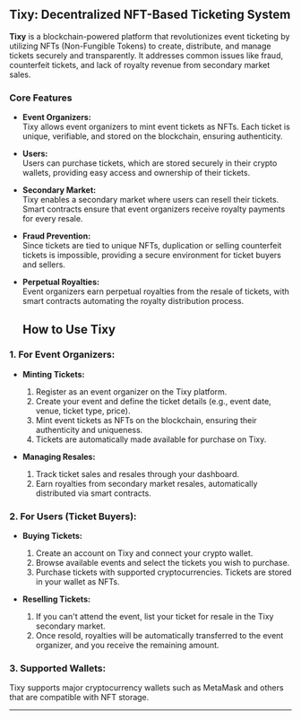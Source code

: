 
## Tixy: Decentralized NFT-Based Ticketing System

**Tixy** is a blockchain-powered platform that revolutionizes event ticketing by utilizing NFTs (Non-Fungible Tokens) to create, distribute, and manage tickets securely and transparently. It addresses common issues like fraud, counterfeit tickets, and lack of royalty revenue from secondary market sales.

### Core Features

- **Event Organizers:**  
  Tixy allows event organizers to mint event tickets as NFTs. Each ticket is unique, verifiable, and stored on the blockchain, ensuring authenticity.

- **Users:**  
  Users can purchase tickets, which are stored securely in their crypto wallets, providing easy access and ownership of their tickets.

- **Secondary Market:**  
  Tixy enables a secondary market where users can resell their tickets. Smart contracts ensure that event organizers receive royalty payments for every resale.

- **Fraud Prevention:**  
  Since tickets are tied to unique NFTs, duplication or selling counterfeit tickets is impossible, providing a secure environment for ticket buyers and sellers.

- **Perpetual Royalties:**  
  Event organizers earn perpetual royalties from the resale of tickets, with smart contracts automating the royalty distribution process.

  ## How to Use Tixy

### 1. For Event Organizers:
- **Minting Tickets:**
  1. Register as an event organizer on the Tixy platform.
  2. Create your event and define the ticket details (e.g., event date, venue, ticket type, price).
  3. Mint event tickets as NFTs on the blockchain, ensuring their authenticity and uniqueness.
  4. Tickets are automatically made available for purchase on Tixy.

- **Managing Resales:**
  1. Track ticket sales and resales through your dashboard.
  2. Earn royalties from secondary market resales, automatically distributed via smart contracts.

### 2. For Users (Ticket Buyers):
- **Buying Tickets:**
  1. Create an account on Tixy and connect your crypto wallet.
  2. Browse available events and select the tickets you wish to purchase.
  3. Purchase tickets with supported cryptocurrencies. Tickets are stored in your wallet as NFTs.

- **Reselling Tickets:**
  1. If you can't attend the event, list your ticket for resale in the Tixy secondary market.
  2. Once resold, royalties will be automatically transferred to the event organizer, and you receive the remaining amount.

### 3. Supported Wallets:
Tixy supports major cryptocurrency wallets such as MetaMask and others that are compatible with NFT storage.


---





